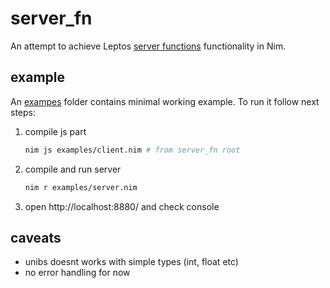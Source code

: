 # server_fn
An attempt to achieve Leptos [server functions](https://book.leptos.dev/server/25_server_functions.html) functionality in Nim.

## example
An [exampes](./examples/) folder contains minimal working example.
To run it follow next steps:
1. compile js part
   ```bash
   nim js examples/client.nim # from server_fn root
   ```
2. compile and run server
   ```bash
   nim r examples/server.nim
   ```
3. open http://localhost:8880/ and check console

## caveats
- unibs doesnt works with simple types (int, float etc)
- no error handling for now

<!-- ### TODO
- [ ] switch from unibs to json-serialization
- [ ] pass ref instead of copy to internal funcs
- [ ] add implemetation for native rpc client
- [ ] createRemoteCall -> change proc to func
- [ ] add debug logging -->